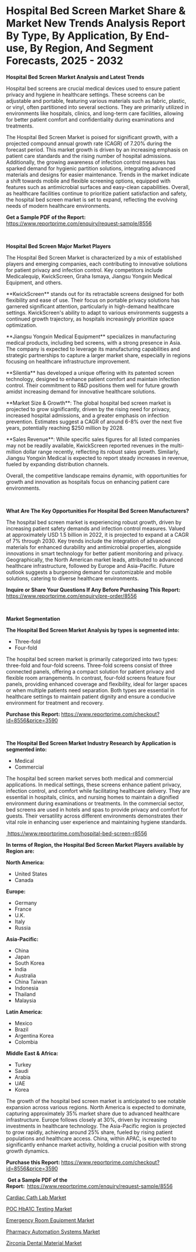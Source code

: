 <p><h1>Hospital Bed Screen Market Share & Market New Trends Analysis Report By Type, By Application, By End-use, By Region, And Segment Forecasts, 2025 - 2032</h1></p><p><strong>Hospital Bed Screen Market Analysis and Latest Trends</strong></p>
<p><p>Hospital bed screens are crucial medical devices used to ensure patient privacy and hygiene in healthcare settings. These screens can be adjustable and portable, featuring various materials such as fabric, plastic, or vinyl, often partitioned into several sections. They are primarily utilized in environments like hospitals, clinics, and long-term care facilities, allowing for better patient comfort and confidentiality during examinations and treatments.</p><p>The Hospital Bed Screen Market is poised for significant growth, with a projected compound annual growth rate (CAGR) of 7.20% during the forecast period. This market growth is driven by an increasing emphasis on patient care standards and the rising number of hospital admissions. Additionally, the growing awareness of infection control measures has sparked demand for hygienic partition solutions, integrating advanced materials and designs for easier maintenance. Trends in the market indicate a shift towards mobile and flexible screening options, equipped with features such as antimicrobial surfaces and easy-clean capabilities. Overall, as healthcare facilities continue to prioritize patient satisfaction and safety, the hospital bed screen market is set to expand, reflecting the evolving needs of modern healthcare environments.</p></p>
<p><strong>Get a Sample PDF of the Report:&nbsp;</strong> <a href="https://www.reportprime.com/enquiry/request-sample/8556?utm_campaign=2115&utm_medium=2&utm_source=Github&utm_content=ia&utm_term=20032025&utm_id=hospital-bed-screen">https://www.reportprime.com/enquiry/request-sample/8556</a></p>
<p>&nbsp;</p>
<p><strong>Hospital Bed Screen Major Market Players</strong></p>
<p><p>The Hospital Bed Screen Market is characterized by a mix of established players and emerging companies, each contributing to innovative solutions for patient privacy and infection control. Key competitors include Medicalequip, KwickScreen, Graha Ismaya, Jiangsu Yongxin Medical Equipment, and others.</p><p>**KwickScreen** stands out for its retractable screens designed for both flexibility and ease of use. Their focus on portable privacy solutions has garnered significant attention, particularly in high-demand healthcare settings. KwickScreen's ability to adapt to various environments suggests a continued growth trajectory, as hospitals increasingly prioritize space optimization.</p><p>**Jiangsu Yongxin Medical Equipment** specializes in manufacturing medical products, including bed screens, with a strong presence in Asia. The company is expected to leverage its manufacturing capabilities and strategic partnerships to capture a larger market share, especially in regions focusing on healthcare infrastructure improvement. </p><p>**Silentia** has developed a unique offering with its patented screen technology, designed to enhance patient comfort and maintain infection control. Their commitment to R&D positions them well for future growth amidst increasing demand for innovative healthcare solutions.</p><p>**Market Size & Growth**: The global hospital bed screen market is projected to grow significantly, driven by the rising need for privacy, increased hospital admissions, and a greater emphasis on infection prevention. Estimates suggest a CAGR of around 6-8% over the next five years, potentially reaching $250 million by 2028.</p><p>**Sales Revenue**: While specific sales figures for all listed companies may not be readily available, KwickScreen reported revenues in the multi-million dollar range recently, reflecting its robust sales growth. Similarly, Jiangsu Yongxin Medical is expected to report steady increases in revenue, fueled by expanding distribution channels.</p><p>Overall, the competitive landscape remains dynamic, with opportunities for growth and innovation as hospitals focus on enhancing patient care environments.</p></p>
<p>&nbsp;</p>
<p><strong>What Are The Key Opportunities For Hospital Bed Screen Manufacturers?</strong></p>
<p><p>The hospital bed screen market is experiencing robust growth, driven by increasing patient safety demands and infection control measures. Valued at approximately USD 1.5 billion in 2022, it is projected to expand at a CAGR of 7% through 2030. Key trends include the integration of advanced materials for enhanced durability and antimicrobial properties, alongside innovations in smart technology for better patient monitoring and privacy. Geographically, the North American market leads, attributed to advanced healthcare infrastructure, followed by Europe and Asia-Pacific. Future outlook suggests a burgeoning demand for customizable and mobile solutions, catering to diverse healthcare environments.</p></p>
<p><strong>Inquire or Share Your Questions If Any Before Purchasing This Report:</strong> <a href="https://www.reportprime.com/enquiry/pre-order/8556?utm_campaign=2115&utm_medium=2&utm_source=Github&utm_content=ia&utm_term=20032025&utm_id=hospital-bed-screen">https://www.reportprime.com/enquiry/pre-order/8556</a></p>
<p>&nbsp;</p>
<p><strong>Market Segmentation</strong></p>
<p><strong>The Hospital Bed Screen Market Analysis by types is segmented into:</strong></p>
<p><ul><li>Three-fold</li><li>Four-fold</li></ul></p>
<p><p>The hospital bed screen market is primarily categorized into two types: three-fold and four-fold screens. Three-fold screens consist of three connected panels, offering a compact solution for patient privacy and flexible room arrangements. In contrast, four-fold screens feature four panels, providing enhanced coverage and flexibility, ideal for larger spaces or when multiple patients need separation. Both types are essential in healthcare settings to maintain patient dignity and ensure a conducive environment for treatment and recovery.</p></p>
<p><strong>Purchase this Report:&nbsp;</strong><a href="https://www.reportprime.com/checkout?id=8556&price=3590&utm_campaign=2115&utm_medium=2&utm_source=Github&utm_content=ia&utm_term=20032025&utm_id=hospital-bed-screen">https://www.reportprime.com/checkout?id=8556&price=3590</a></p>
<p>&nbsp;</p>
<p><strong>The Hospital Bed Screen Market Industry Research by Application is segmented into:</strong></p>
<p><ul><li>Medical</li><li>Commercial</li></ul></p>
<p><p>The hospital bed screen market serves both medical and commercial applications. In medical settings, these screens enhance patient privacy, infection control, and comfort while facilitating healthcare delivery. They are essential in hospitals, clinics, and nursing homes to maintain a dignified environment during examinations or treatments. In the commercial sector, bed screens are used in hotels and spas to provide privacy and comfort for guests. Their versatility across different environments demonstrates their vital role in enhancing user experience and maintaining hygiene standards.</p></p>
<p><a href="https://www.reportprime.com/hospital-bed-screen-r8556?utm_campaign=2115&utm_medium=2&utm_source=Github&utm_content=ia&utm_term=20032025&utm_id=hospital-bed-screen">&nbsp;https://www.reportprime.com/hospital-bed-screen-r8556</a></p>
<p><strong>In terms of Region, the Hospital Bed Screen Market Players available by Region are:</strong></p>
<p>
    <p> <strong> North America: </strong>
        <ul>
            <li>United States</li>
            <li>Canada</li>
        </ul>
        </p> 
    <p> <strong> Europe: </strong>
        <ul>
            <li>Germany</li>
            <li>France</li>
            <li>U.K.</li>
            <li>Italy</li>
            <li>Russia</li>
        </ul>
        </p> 
    <p> <strong> Asia-Pacific: </strong>
        <ul>
            <li>China</li>
            <li>Japan</li>
            <li>South Korea</li>
            <li>India</li>
            <li>Australia</li>
            <li>China Taiwan</li>
            <li>Indonesia</li>
            <li>Thailand</li>
            <li>Malaysia</li>
        </ul>
        </p> 
    <p> <strong> Latin America: </strong>
        <ul>
            <li>Mexico</li>
            <li>Brazil</li>
            <li>Argentina Korea</li>
            <li>Colombia</li>
        </ul>
        </p> 
    <p> <strong> Middle East & Africa: </strong>
        <ul>
            <li>Turkey</li>
            <li>Saudi</li>
            <li>Arabia</li>
            <li>UAE</li>
            <li>Korea</li>
        </ul>
    </p>
    </p>
<p><p>The growth of the hospital bed screen market is anticipated to see notable expansion across various regions. North America is expected to dominate, capturing approximately 35% market share due to advanced healthcare infrastructure. Europe follows closely at 30%, driven by increasing investments in healthcare technology. The Asia-Pacific region is projected to grow rapidly, achieving around 25% share, fueled by rising patient populations and healthcare access. China, within APAC, is expected to significantly enhance market activity, holding a crucial position with strong growth dynamics.</p></p>
<p><strong>Purchase this Report: </strong><a href="https://www.reportprime.com/checkout?id=8556&price=3590&utm_campaign=2115&utm_medium=2&utm_source=Github&utm_content=ia&utm_term=20032025&utm_id=hospital-bed-screen">https://www.reportprime.com/checkout?id=8556&price=3590</a></p>
<p>&nbsp;<strong>Get a Sample PDF of the Report:&nbsp;&nbsp;</strong><a href="https://www.reportprime.com/enquiry/request-sample/8556?utm_campaign=2115&utm_medium=2&utm_source=Github&utm_content=ia&utm_term=20032025&utm_id=hospital-bed-screen">https://www.reportprime.com/enquiry/request-sample/8556</a></p>
<p><strong></strong></p>
<p><p><a href="https://github.com/nabadeneme/Market-Research-Report-List-1/blob/main/cardiac-cath-lab-market.md?utm_campaign=2115&utm_medium=2&utm_source=Github&utm_content=ia&utm_term=20032025&utm_id=hospital-bed-screen">Cardiac Cath Lab Market</a></p><p><a href="https://github.com/ngozudapshi/Market-Research-Report-List-1/blob/main/poc-hba1c-testing-market.md?utm_campaign=2115&utm_medium=2&utm_source=Github&utm_content=ia&utm_term=20032025&utm_id=hospital-bed-screen">POC HbA1C Testing Market</a></p><p><a href="https://github.com/micbotam/Market-Research-Report-List-1/blob/main/emergency-room-equipment-market.md?utm_campaign=2115&utm_medium=2&utm_source=Github&utm_content=ia&utm_term=20032025&utm_id=hospital-bed-screen">Emergency Room Equipment Market</a></p><p><a href="https://github.com/vitrilaoire/Market-Research-Report-List-1/blob/main/pharmacy-automation-systems-market.md?utm_campaign=2115&utm_medium=2&utm_source=Github&utm_content=ia&utm_term=20032025&utm_id=hospital-bed-screen">Pharmacy Automation Systems Market</a></p><p><a href="https://github.com/scaseiargas/Market-Research-Report-List-1/blob/main/zirconia-dental-material-market.md?utm_campaign=2115&utm_medium=2&utm_source=Github&utm_content=ia&utm_term=20032025&utm_id=hospital-bed-screen">Zirconia Dental Material Market</a></p></p>